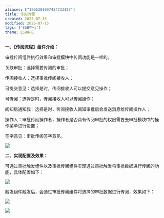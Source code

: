 ```yaml
---
aliases: ["1965381007434733437"]
title: 传阅流程
created: 2025-07-15
modified: 2025-07-15
tags: ['ESB中心']
theme: ESB中心
---
```


**一、【传阅流程】组件介绍：**

审批传阅组件执行效果和审批模块中传阅功能是一样的。

关联审批：选择需要传阅的审批；

传阅接收人：选择审批传阅接收人；

可提交意见：选择是时，传阅接收人可以提交意见操作；

可传阅：选择是时，传阅接收人可以传阅操作；

阅知后通知我：选择是时，传阅接收人阅知审批后会发送消息给传阅操作人；

操作人：审批传阅操作者，操作者是否具有传阅审批的权限需要去审批模块中的操作菜单进行设置；

签字意见：审批传阅签字意见。

![](ccbf52c886416eaa9b56b71dfe07825b.jpg)

**二、实现配置及效果：**

可通过审批触发组件以及审批传阅组件实现通过审批触发将审批数据进行传阅的功能，具体配置如下：

![](2e6d1044995fca12e337d34df9555e4c.jpg)

触发组件触发后，会通过审批传阅组件将选择的审批数据进行传阅，效果如下：

![](b40a62b73d4fced6a75057937db45a9d.jpg)

![](de2a6ed2dbcdded0f90b9bc4b3bcc8f3.jpg)